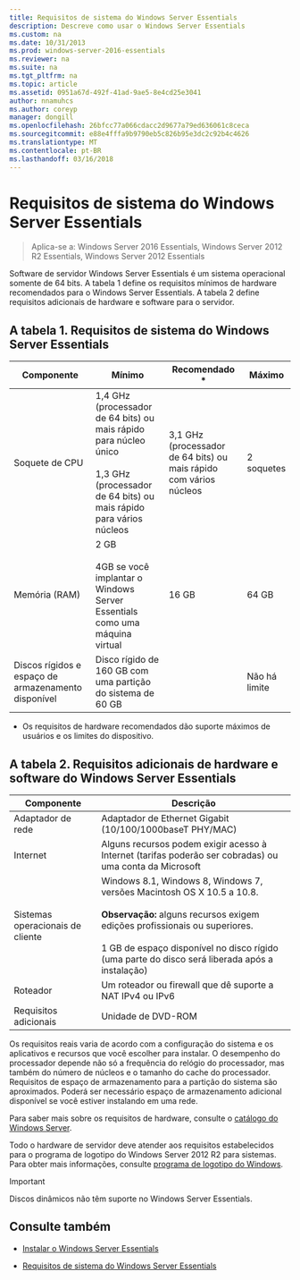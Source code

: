 ```yaml
---
title: Requisitos de sistema do Windows Server Essentials
description: Descreve como usar o Windows Server Essentials
ms.custom: na
ms.date: 10/31/2013
ms.prod: windows-server-2016-essentials
ms.reviewer: na
ms.suite: na
ms.tgt_pltfrm: na
ms.topic: article
ms.assetid: 0951a67d-492f-41ad-9ae5-8e4cd25e3041
author: nnamuhcs
ms.author: coreyp
manager: dongill
ms.openlocfilehash: 26bfcc77a066cdacc2d9677a79ed636061c8ceca
ms.sourcegitcommit: e88e4fffa9b9790eb5c826b95e3dc2c92b4c4626
ms.translationtype: MT
ms.contentlocale: pt-BR
ms.lasthandoff: 03/16/2018
---
```

# <a name="system-requirements-for-windows-server-essentials"></a>Requisitos de sistema do Windows Server Essentials

>Aplica-se a: Windows Server 2016 Essentials, Windows Server 2012 R2 Essentials, Windows Server 2012 Essentials 
  
  Software de servidor Windows Server Essentials é um sistema operacional somente de 64 bits. A tabela 1 define os requisitos mínimos de hardware recomendados para o Windows Server Essentials. A tabela 2 define requisitos adicionais de hardware e software para o servidor.  
    
  
## <a name="table-1-system-requirements-for-windows-server-essentials"></a>A tabela 1. Requisitos de sistema do Windows Server Essentials  
  
|Componente|Mínimo|Recomendado *|Máximo|  
|---------------|-------------|-------------------|-------------|  
|Soquete de CPU|1,4 GHz (processador de 64 bits) ou mais rápido para núcleo único<br /><br /> 1,3 GHz (processador de 64 bits) ou mais rápido para vários núcleos|3,1 GHz (processador de 64 bits) ou mais rápido com vários núcleos|2 soquetes|  
|Memória (RAM)|2 GB<br /><br /> 4GB se você implantar o Windows Server Essentials como uma máquina virtual|16 GB|64 GB|  
|Discos rígidos e espaço de armazenamento disponível|Disco rígido de 160 GB com uma partição do sistema de 60 GB||Não há limite|  
  
 * Os requisitos de hardware recomendados dão suporte máximos de usuários e os limites do dispositivo.  
  
## <a name="table-2-additional-hardware-and-software-requirements-for-windows-server-essentials"></a>A tabela 2. Requisitos adicionais de hardware e software do Windows Server Essentials  
  
|Componente|Descrição|  
|---------------|-----------------|  
|Adaptador de rede|Adaptador de Ethernet Gigabit (10/100/1000baseT PHY/MAC)|  
|Internet|Alguns recursos podem exigir acesso à Internet (tarifas poderão ser cobradas) ou uma conta da Microsoft|  
|Sistemas operacionais de cliente|Windows 8.1, Windows 8, Windows 7, versões Macintosh OS X 10.5 a 10.8.<br /><br /> **Observação:** alguns recursos exigem edições profissionais ou superiores.<br /><br /> 1 GB de espaço disponível no disco rígido (uma parte do disco será liberada após a instalação)|  
|Roteador|Um roteador ou firewall que dê suporte a NAT IPv4 ou IPv6|  
|Requisitos adicionais|Unidade de DVD-ROM|  
  
 Os requisitos reais varia de acordo com a configuração do sistema e os aplicativos e recursos que você escolher para instalar. O desempenho do processador depende não só a frequência do relógio do processador, mas também do número de núcleos e o tamanho do cache do processador. Requisitos de espaço de armazenamento para a partição do sistema são aproximados. Poderá ser necessário espaço de armazenamento adicional disponível se você estiver instalando em uma rede.  
  
 Para saber mais sobre os requisitos de hardware, consulte o [catálogo do Windows Server](http://www.windowsservercatalog.com/).  
  
 Todo o hardware de servidor deve atender aos requisitos estabelecidos para o programa de logotipo do Windows Server 2012 R2 para sistemas. Para obter mais informações, consulte [programa de logotipo do Windows](https://msdn.microsoft.com/windows/hardware/gg487403.aspx).  

> [!IMPORTANT]
> Discos dinâmicos não têm suporte no Windows Server Essentials.

## <a name="see-also"></a>Consulte também  
 
-   [Instalar o Windows Server Essentials](../install/Install-Windows-Server-Essentials.md)  
  
-   [Requisitos de sistema do Windows Server Essentials](system-requirements.md)


